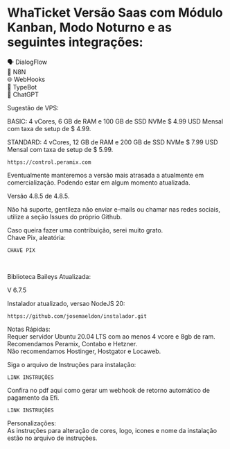 # WhaTicket Versão Saas com Módulo Kanban, Modo Noturno e as seguintes integrações:</br>

🗣️ DialogFlow</br>
🔄 N8N</br>
🌐 WebHooks</br>
🤖 TypeBot</br>
💬 ChatGPT</br>

Sugestão de VPS:

BASIC: 4 vCores, 6 GB de RAM e 100 GB de SSD NVMe $ 4.99 USD Mensal com taxa de setup de $ 4.99.

STANDARD: 4 vCores, 12 GB de RAM e 200 GB de SSD NVMe $ 7.99 USD Mensal com taxa de setup de $ 5.99.

```
https://control.peramix.com
```

Eventualmente manteremos a versão mais atrasada a atualmente em comercialização. Podendo estar em algum momento atualizada.

Versão 4.8.5 de 4.8.5.</br>

Não há suporte, gentileza não enviar e-mails ou chamar nas redes sociais, utilize a seção Issues do próprio Github.

Caso queira fazer uma contribuição, serei muito grato.</br>
Chave Pix, aleatória:

```
CHAVE PIX
```
</br>

Biblioteca Baileys Atualizada:</br>

V 6.7.5

Instalador atualizado, versao NodeJS 20:

```
https://github.com/josemaeldon/instalador.git
```
Notas Rápidas: </br>
Requer servidor Ubuntu 20.04 LTS com ao menos 4 vcore e 8gb de ram.</br>
Recomendamos Peramix, Contabo e Hetzner. </br>
Não recomendamos Hostinger, Hostgator e Locaweb.</br>

Siga o arquivo de Instruções para instalação:

```
LINK INSTRUÇÕES
```

Confira no pdf aqui como gerar um webhook de retorno automático de pagamento da Efi.

```
LINK INSTRUÇÕES
```
Personalizações:</br>
As instruções para alteração de cores, logo, icones e nome da instalação estão no arquivo de instruções.
 
